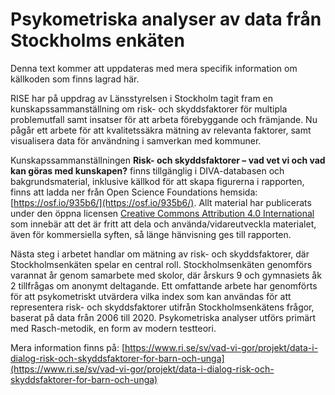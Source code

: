 # Psykometriska analyser av data från Stockholms enkäten  

Denna text kommer att uppdateras med mera specifik information om källkoden som finns lagrad här.

RISE har på uppdrag av Länsstyrelsen i Stockholm tagit fram en kunskapssammanställning om risk- och skyddsfaktorer för multipla problemutfall samt insatser för att arbeta förebyggande och främjande. Nu pågår ett arbete för att kvalitetssäkra mätning av relevanta faktorer, samt visualisera data för användning i samverkan med kommuner.

Kunskapssammanställningen **Risk- och skyddsfaktorer – vad vet vi och vad kan göras med kunskapen?** finns tillgänglig i DIVA-databasen och bakgrundsmaterial, inklusive källkod för att skapa figurerna i rapporten, finns att ladda ner från Open Science Foundations hemsida: [https://osf.io/935b6/](https://osf.io/935b6/). Allt material har publicerats under den öppna licensen [Creative Commons Attribution 4.0 International](https://creativecommons.org/licenses/by/4.0/) som innebär att det är fritt att dela och använda/vidareutveckla materialet, även för kommersiella syften, så länge hänvisning ges till rapporten.

Nästa steg i arbetet handlar om mätning av risk- och skyddsfaktorer, där Stockholmsenkäten spelar en central roll. Stockholmsenkäten genomförs varannat år genom samarbete med skolor, där årskurs 9 och gymnasiets åk 2 tillfrågas om anonymt deltagande. Ett omfattande arbete har genomförts för att psykometriskt utvärdera vilka index som kan användas för att representera risk- och skyddsfaktorer utifrån Stockholmsenkätens frågor, baserat på data från 2006 till 2020. Psykometriska analyser utförs primärt med Rasch-metodik, en form av modern testteori.

Mera information finns på: [https://www.ri.se/sv/vad-vi-gor/projekt/data-i-dialog-risk-och-skyddsfaktorer-for-barn-och-unga](https://www.ri.se/sv/vad-vi-gor/projekt/data-i-dialog-risk-och-skyddsfaktorer-for-barn-och-unga)
